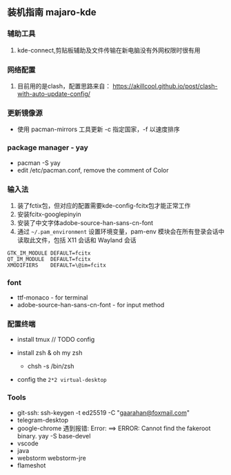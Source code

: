 ## 装机指南  majaro-kde

### 辅助工具
1. kde-connect,剪贴板辅助及文件传输在新电脑没有外网权限时很有用

### 网络配置
1. 目前用的是clash，配置思路来自：
https://akillcool.github.io/post/clash-with-auto-update-config/

### 更新镜像源
- 使用 pacman-mirrors 工具更新 -c 指定国家，-f 以速度排序

### package manager - yay
- pacman -S yay
- edit /etc/pacman.conf, remove the comment of Color

### 输入法
1. 装了fctix包，但对应的配置需要kde-config-fcitx包才能正常工作
2. 安装fcitx-googlepinyin
3. 安装了中文字体adobe-source-han-sans-cn-font
4. 通过 `~/.pam_environment` 设置环境变量，pam-env 模块会在所有登录会话中读取此文件，包括 X11 会话和 Wayland 会话
```
GTK_IM_MODULE DEFAULT=fcitx
QT_IM_MODULE  DEFAULT=fcitx
XMODIFIERS    DEFAULT=\@im=fcitx
```

### font
- ttf-monaco - for terminal
- adobe-source-han-sans-cn-font - for input method

### 配置终端
- install tmux // TODO config
- install zsh & oh my zsh 
	 - chsh -s /bin/zsh

- config the `2*2 virtual-desktop`


### Tools
- git-ssh:  ssh-keygen -t ed25519 -C "gaarahan@foxmail.com"
- telegram-desktop
- google-chrome
	遇到报错: Error: ==> ERROR: Cannot find the fakeroot binary.
	yay -S base-devel
- vscode
- java
- webstorm webstorm-jre
- flameshot
